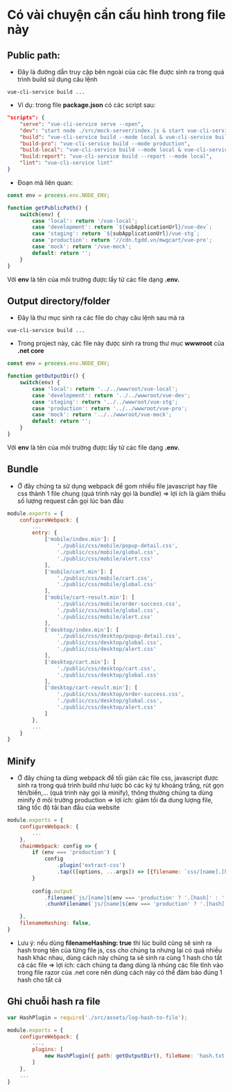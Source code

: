 # Có vài chuyện cần cấu hình trong file này
## Public path:
- Đây là đường dẫn truy cập bên ngoài của các file được sinh ra trong quá trình build sử dụng câu lệnh
```
vue-cli-service build ...
```
+ Ví dụ: trong file **package.json** có các script sau:
```json
"scripts": {
    "serve": "vue-cli-service serve --open",
    "dev": "start node ./src/mock-server/index.js & start vue-cli-service serve",
    "build": "vue-cli-service build --mode local & vue-cli-service build --mode development & vue-cli-service build --mode production",
    "build-pro": "vue-cli-service build --mode production",
    "build-local": "vue-cli-service build --mode local & vue-cli-service build --mode development",
    "build:report": "vue-cli-service build --report --mode local",
    "lint": "vue-cli-service lint"
}
```
- Đoạn mã liên quan:
```javascript
const env = process.env.NODE_ENV;

function getPublicPath() {
    switch(env) {
        case 'local': return '/vue-local';
        case 'development': return `${subApplicationUrl}/vue-dev`;
        case 'staging': return `${subApplicationUrl}/vue-stg`;
        case 'production': return '//cdn.tgdd.vn/mwgcart/vue-pro';
        case 'mock': return '/vue-mock';
        default: return '';
    }
}
```
Với **env** là tên của môi trường được lấy từ các file dạng **.env.**
## Output directory/folder
- Đây là thư mục sinh ra các file do chạy câu lệnh sau mà ra
```
vue-cli-service build ...
```
- Trong project này, các file này được sinh ra trong thư mục **wwwroot** của **.net core**
```javascript
const env = process.env.NODE_ENV;

function getOutputDir() {
    switch(env) {
        case 'local': return '../../wwwroot/vue-local';
        case 'development': return '../../wwwroot/vue-dev';
        case 'staging': return '../../wwwroot/vue-stg';
        case 'production': return '../../wwwroot/vue-pro';
        case 'mock': return '../../wwwroot/vue-mock';
        default: return '';
    }
}
```
Với **env** là tên của môi trường được lấy từ các file dạng **.env.**
## Bundle
- Ở đây chúng ta sử dụng webpack để gom nhiều file javascript hay file css thành 1 file chung (quá trình này gọi là bundle) => lợi ích là giảm thiểu số lượng request cần gọi lúc ban đầu
```javascript
module.exports = {
    configureWebpack: {
        ...
        entry: {
            ['mobile/index.min']: [
                './public/css/mobile/popup-detail.css',
                './public/css/mobile/global.css',
                './public/css/mobile/alert.css'
            ],
            ['mobile/cart.min']: [
                './public/css/mobile/cart.css',
                './public/css/mobile/global.css'
            ],
            ['mobile/cart-result.min']: [
                './public/css/mobile/order-success.css',
                './public/css/mobile/global.css',
                './public/css/mobile/alert.css'
            ],
            ['desktop/index.min']: [
                './public/css/desktop/popup-detail.css',
                './public/css/desktop/global.css',
                './public/css/desktop/alert.css'
            ],
            ['desktop/cart.min']: [
                './public/css/desktop/cart.css',
                './public/css/desktop/global.css'
            ],
            ['desktop/cart-result.min']: [
                './public/css/desktop/order-success.css',
                './public/css/desktop/global.css',
                './public/css/desktop/alert.css'
            ]
        },
        ...
    }
}
```
## Minify
- Ở đây chúng ta dùng webpack để tối giản các file css, javascript được sinh ra trong quá trình build như lược bỏ các ký tự khoảng trắng, rút gọn tên/biến,... (quá trình này gọi là minify), thông thường chúng ta dùng minify ở môi trường production => lợi ích: giảm tối đa dung lượng file, tăng tốc độ tải ban đầu của website
```javascript
module.exports = {
    configureWebpack: {
        ...
    },
    chainWebpack: config => {
        if (env === 'production') {
            config
                .plugin('extract-css')
                .tap(([options, ...args]) => [{filename: `css/[name].[hash].css`}, ...args]);
        }
        
        config.output
            .filename(`js/[name]${env === 'production' ? '.[hash]' : ''}.js`)
            .chunkFilename(`js/[name]${env === 'production' ? '.[hash]' : ''}.js`);

    },
    filenameHashing: false,
}
```
- Lưu ý: nếu dùng **filenameHashing: true** thì lúc build cũng sẽ sinh ra hash trong tên của từng file js, css cho chúng ta nhưng lại có quá nhiều hash khác nhau, dùng cách này chúng ta sẽ sinh ra cùng 1 hash cho tất cả các file => lợi ích: cách chúng ta đang dùng là nhúng các file tĩnh vào trong file razor của .net core nên dùng cách này có thể đảm bảo đúng 1 hash cho tất cả
## Ghi chuỗi hash ra file
```javascript
var HashPlugin = require('./src/assets/log-hash-to-file');

module.exports = {
    configureWebpack: {
        ...,
        plugins: [
            new HashPlugin({ path: getOutputDir(), fileName: 'hash.txt' })
        ]
    },
    ...
}
```
